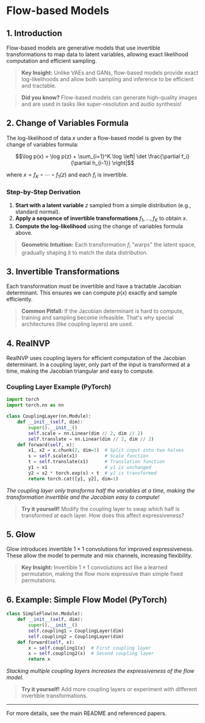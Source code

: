 # Flow-based Models

## 1. Introduction

Flow-based models are generative models that use invertible transformations to map data to latent variables, allowing exact likelihood computation and efficient sampling.

> **Key Insight:** Unlike VAEs and GANs, flow-based models provide exact log-likelihoods and allow both sampling and inference to be efficient and tractable.

> **Did you know?** Flow-based models can generate high-quality images and are used in tasks like super-resolution and audio synthesis!

## 2. Change of Variables Formula

The log-likelihood of data $`x`$ under a flow-based model is given by the change of variables formula:

```math
\log p(x) = \log p(z) + \sum_{i=1}^K \log \left| \det \frac{\partial f_i}{\partial h_{i-1}} \right|
```

where $`x = f_K \circ \cdots \circ f_1(z)`$ and each $`f_i`$ is invertible.

### Step-by-Step Derivation
1. **Start with a latent variable** $`z`$ sampled from a simple distribution (e.g., standard normal).
2. **Apply a sequence of invertible transformations** $`f_1, ..., f_K`$ to obtain $`x`$.
3. **Compute the log-likelihood** using the change of variables formula above.

> **Geometric Intuition:** Each transformation $`f_i`$ "warps" the latent space, gradually shaping it to match the data distribution.

## 3. Invertible Transformations

Each transformation must be invertible and have a tractable Jacobian determinant. This ensures we can compute $`p(x)`$ exactly and sample efficiently.

> **Common Pitfall:** If the Jacobian determinant is hard to compute, training and sampling become infeasible. That's why special architectures (like coupling layers) are used.

## 4. RealNVP

RealNVP uses coupling layers for efficient computation of the Jacobian determinant. In a coupling layer, only part of the input is transformed at a time, making the Jacobian triangular and easy to compute.

### Coupling Layer Example (PyTorch)
```python
import torch
import torch.nn as nn

class CouplingLayer(nn.Module):
    def __init__(self, dim):
        super().__init__()
        self.scale = nn.Linear(dim // 2, dim // 2)
        self.translate = nn.Linear(dim // 2, dim // 2)
    def forward(self, x):
        x1, x2 = x.chunk(2, dim=1)  # Split input into two halves
        s = self.scale(x1)          # Scale function
        t = self.translate(x1)      # Translation function
        y1 = x1                     # y1 is unchanged
        y2 = x2 * torch.exp(s) + t  # y2 is transformed
        return torch.cat([y1, y2], dim=1)
```
*The coupling layer only transforms half the variables at a time, making the transformation invertible and the Jacobian easy to compute!*

> **Try it yourself!** Modify the coupling layer to swap which half is transformed at each layer. How does this affect expressiveness?

## 5. Glow

Glow introduces invertible $`1 \times 1`$ convolutions for improved expressiveness. These allow the model to permute and mix channels, increasing flexibility.

> **Key Insight:** Invertible $`1 \times 1`$ convolutions act like a learned permutation, making the flow more expressive than simple fixed permutations.

## 6. Example: Simple Flow Model (PyTorch)
```python
class SimpleFlow(nn.Module):
    def __init__(self, dim):
        super().__init__()
        self.coupling1 = CouplingLayer(dim)
        self.coupling2 = CouplingLayer(dim)
    def forward(self, x):
        x = self.coupling1(x)  # First coupling layer
        x = self.coupling2(x)  # Second coupling layer
        return x
```
*Stacking multiple coupling layers increases the expressiveness of the flow model.*

> **Try it yourself!** Add more coupling layers or experiment with different invertible transformations.

---

For more details, see the main README and referenced papers. 